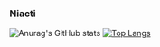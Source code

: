 ### Niacti

![Anurag's GitHub stats](https://github-readme-stats.vercel.app/api?username=niacti&show_icons=true&theme=dracula)
[![Top Langs](https://github-readme-stats.vercel.app/api/top-langs/?username=niacti&layout=donut-vertical)](https://github.com/niacti/github-readme-stats)
